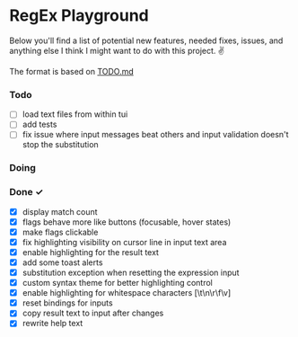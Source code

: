 # RegEx Playground

Below you'll find a list of potential new features, needed fixes, issues, and anything else I think I might want to do with this project. ✌️

The format is based on [TODO.md](https://github.com/todomd/todo.md)

### Todo

- [ ] load text files from within tui  
- [ ] add tests  
- [ ] fix issue where input messages beat others and input validation doesn't stop the substitution  

### Doing


### Done ✓

- [x] display match count  
- [x] flags behave more like buttons (focusable, hover states)  
- [x] make flags clickable  
- [x] fix highlighting visibility on cursor line in input text area  
- [x] enable highlighting for the result text  
- [x] add some toast alerts  
- [x] substitution exception when resetting the expression input  
- [x] custom syntax theme for better highlighting control  
- [x] enable highlighting for whitespace characters [\t\n\r\f\v]  
- [x] reset bindings for inputs  
- [x] copy result text to input after changes  
- [x] rewrite help text  
